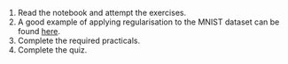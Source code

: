 1. Read the notebook and attempt the exercises.
2. A good example of applying regularisation to the MNIST dataset can be found [here](https://www.analyticsvidhya.com/blog/2018/04/fundamentals-deep-learning-regularization-techniques/).
3. Complete the required practicals.
4. Complete the quiz.
